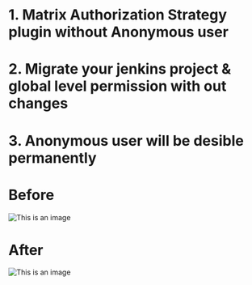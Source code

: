 <h1>1. Matrix Authorization Strategy plugin without Anonymous user</h1>
<h1>2. Migrate your jenkins project & global level permission with out changes</h1>
<h1>3. Anonymous user will be desible permanently</h1>
<h1>Before</h1>


![This is an image](https://user-images.githubusercontent.com/71164288/173738909-21e234bf-113c-491e-94bf-91b715bfcd4c.png)

<h1>After</h1>



![This is an image](https://user-images.githubusercontent.com/71164288/173737812-a3354886-1597-412a-9ade-9befe9ff744d.png)




